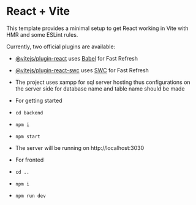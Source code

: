 # React + Vite

This template provides a minimal setup to get React working in Vite with HMR and some ESLint rules.

Currently, two official plugins are available:

- [@vitejs/plugin-react](https://github.com/vitejs/vite-plugin-react/blob/main/packages/plugin-react/README.md) uses [Babel](https://babeljs.io/) for Fast Refresh
- [@vitejs/plugin-react-swc](https://github.com/vitejs/vite-plugin-react-swc) uses [SWC](https://swc.rs/) for Fast Refresh

- The project uses xampp for sql server hosting thus configurations on the server side for database name and table name should be made

- For getting started
- ```cd backend```
- ```npm i```
- ```npm start```

- The server will be running on http://localhost:3030
- For fronted 
- ```cd ..```
- ```npm i```
- ```npm run dev```
